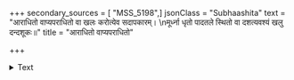 +++
secondary_sources = [ "MSS_5198",]
jsonClass = "Subhaashita"
text = "आराधितो वाप्यपराधितो वा खलः करोत्येव सदापकारम्।  \nमूर्ध्ना धृतो पादतले स्थितो वा दशत्यवश्यं खलु दन्दशूकः॥"
title = "आराधितो वाप्यपराधितो"

+++

<details><summary>Text</summary>

आराधितो वाप्यपराधितो वा खलः करोत्येव सदापकारम्।  
मूर्ध्ना धृतो पादतले स्थितो वा दशत्यवश्यं खलु दन्दशूकः॥
</details>
